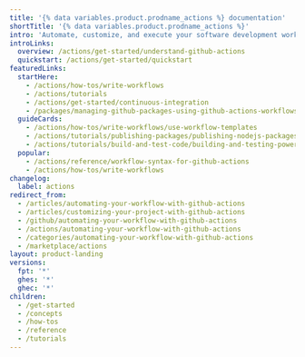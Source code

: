 ```yaml
---
title: '{% data variables.product.prodname_actions %} documentation'
shortTitle: '{% data variables.product.prodname_actions %}'
intro: 'Automate, customize, and execute your software development workflows right in your repository with {% data variables.product.prodname_actions %}. You can discover, create, and share actions to perform any job you''d like, including CI/CD, and combine actions in a completely customized workflow.'
introLinks:
  overview: /actions/get-started/understand-github-actions
  quickstart: /actions/get-started/quickstart
featuredLinks:
  startHere:
    - /actions/how-tos/write-workflows
    - /actions/tutorials
    - /actions/get-started/continuous-integration
    - /packages/managing-github-packages-using-github-actions-workflows/publishing-and-installing-a-package-with-github-actions
  guideCards:
    - /actions/how-tos/write-workflows/use-workflow-templates
    - /actions/tutorials/publishing-packages/publishing-nodejs-packages
    - /actions/tutorials/build-and-test-code/building-and-testing-powershell
  popular:
    - /actions/reference/workflow-syntax-for-github-actions
    - /actions/how-tos/write-workflows
changelog:
  label: actions
redirect_from:
  - /articles/automating-your-workflow-with-github-actions
  - /articles/customizing-your-project-with-github-actions
  - /github/automating-your-workflow-with-github-actions
  - /actions/automating-your-workflow-with-github-actions
  - /categories/automating-your-workflow-with-github-actions
  - /marketplace/actions
layout: product-landing
versions:
  fpt: '*'
  ghes: '*'
  ghec: '*'
children:
  - /get-started
  - /concepts
  - /how-tos
  - /reference
  - /tutorials
---
```

